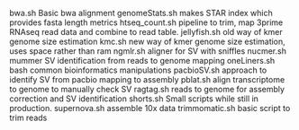 
bwa.sh	Basic bwa alignment
genomeStats.sh	makes STAR index which provides fasta length metrics
htseq_count.sh	pipeline to trim, map 3prime RNAseq read data and combine to read table.
jellyfish.sh	old way of kmer genome size estimation
kmc.sh	new way of kmer genome size estimation, uses space rather than ram
ngmlr.sh	aligner for SV with sniffles
nucmer.sh	mummer SV identification from reads to genome mapping
oneLiners.sh	bash common  bioinformatics manipulations
pacbioSV.sh	approach to identify SV from pacbio mapping to assembly
pblat.sh	align transcriptome to genome to manually check SV
ragtag.sh	reads to genome for assembly correction and SV identification
shorts.sh	Small scripts while still in production.
supernova.sh	assemble 10x data
trimmomatic.sh	basic script to trim reads
